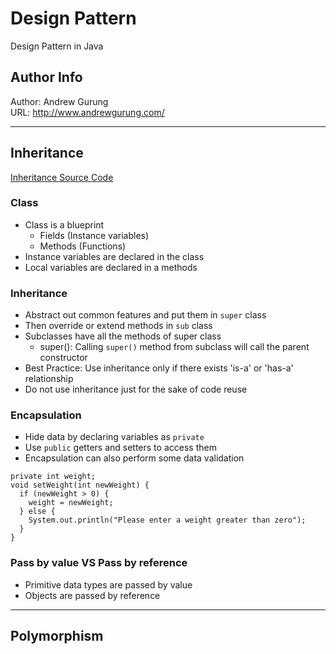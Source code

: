 # Design Pattern
Design Pattern in Java

Author Info
-----------
Author: Andrew Gurung <br>
URL: http://www.andrewgurung.com/

-----------

## Inheritance
[Inheritance Source Code](src/inheritance)

### Class
- Class is a blueprint
  - Fields (Instance variables)
  - Methods (Functions)
- Instance variables are declared in the class
- Local variables are declared in a methods

### Inheritance
- Abstract out common features and put them in `super` class
- Then override or extend methods in `sub` class
- Subclasses have all the methods of super class
  - super(): Calling `super()` method from subclass will call the parent constructor
- Best Practice: Use inheritance only if there exists 'is-a' or 'has-a' relationship
- Do not use inheritance just for the sake of code reuse

### Encapsulation
- Hide data by declaring variables as `private`
- Use `public` getters and setters to access them
- Encapsulation can also perform some data validation
```
private int weight;
void setWeight(int newWeight) {
  if (newWeight > 0) {
    weight = newWeight;
  } else {
    System.out.println("Please enter a weight greater than zero");
  }
}
```

### Pass by value VS Pass by reference
- Primitive data types are passed by value
- Objects are passed by reference

-----------

## Polymorphism
